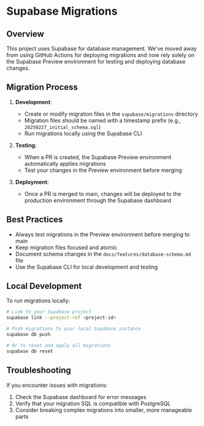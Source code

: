 # Supabase Migrations

## Overview

This project uses Supabase for database management. We've moved away from using GitHub Actions for deploying migrations and now rely solely on the Supabase Preview environment for testing and deploying database changes.

## Migration Process

1. **Development**:
   - Create or modify migration files in the `supabase/migrations` directory
   - Migration files should be named with a timestamp prefix (e.g., `20250227_initial_schema.sql`)
   - Run migrations locally using the Supabase CLI

2. **Testing**:
   - When a PR is created, the Supabase Preview environment automatically applies migrations
   - Test your changes in the Preview environment before merging

3. **Deployment**:
   - Once a PR is merged to main, changes will be deployed to the production environment through the Supabase dashboard

## Best Practices

- Always test migrations in the Preview environment before merging to main
- Keep migration files focused and atomic
- Document schema changes in the `docs/features/database-schema.md` file
- Use the Supabase CLI for local development and testing

## Local Development

To run migrations locally:

```bash
# Link to your Supabase project
supabase link --project-ref <project-id>

# Push migrations to your local Supabase instance
supabase db push

# Or to reset and apply all migrations
supabase db reset
```

## Troubleshooting

If you encounter issues with migrations:

1. Check the Supabase dashboard for error messages
2. Verify that your migration SQL is compatible with PostgreSQL
3. Consider breaking complex migrations into smaller, more manageable parts
